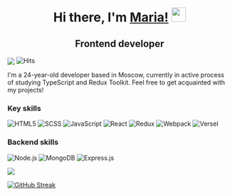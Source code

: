 <h1 align="center">Hi there, I'm <a href="https://daniilshat.ru/" target="_blank">Maria!</a> 
<img src="https://github.com/blackcater/blackcater/raw/main/images/Hi.gif" height="32"/></h1>
<h2 align="center">Frontend developer</h2>
<img align="center" src="https://readme-typing-svg.herokuapp.com?color=%2336BCF7&lines=Hello+World!" />
<img src="https://hitcounter.pythonanywhere.com/count/tag.svg" alt="Hits">

<p>I'm a 24-year-old developer based in Moscow, currently in active process of studying TypeScript and Redux Toolkit. Feel free to get acquainted with my projects!</p>

<h3>Key skills</h3>
<p>
    <img src="https://img.shields.io/badge/html5-%23E34F26.svg?style=for-the-badge&logo=html5&logoColor=white" alt="HTML5">
    <img src="https://img.shields.io/badge/SASS-hotpink.svg?style=for-the-badge&logo=SASS&logoColor=white" alt="SCSS">
    <img src="https://img.shields.io/badge/javascript-%23323330.svg?style=for-the-badge&logo=javascript&logoColor=%23F7DF1E" alt="JavaScript">
    <img src="https://img.shields.io/badge/react-%2320232a.svg?style=for-the-badge&logo=react&logoColor=%2361DAFB" alt="React">
    <img src="https://img.shields.io/badge/redux-%23593d88.svg?style=for-the-badge&logo=redux&logoColor=white" alt="Redux">
    <img src="https://img.shields.io/badge/webpack-%238DD6F9.svg?style=for-the-badge&logo=webpack&logoColor=black" alt="Webpack">
    <img src="https://img.shields.io/badge/vercel-%23000000.svg?style=for-the-badge&logo=vercel&logoColor=white" alt="Versel">
</p>

<h3>Backend skills</h3>
<p>
    <img src="https://img.shields.io/badge/node.js-6DA55F?style=for-the-badge&logo=node.js&logoColor=white" alt="Node.js">
     <img src="https://img.shields.io/badge/MongoDB-%234ea94b.svg?style=for-the-badge&logo=mongodb&logoColor=white" alt="MongoDB">
    <img src="https://img.shields.io/badge/express.js-%23404d59.svg?style=for-the-badge&logo=express&logoColor=%2361DAFB" alt="Express.js">
</p>

<img align="center" src="https://github-readme-stats-mariias-projects-0766a561.vercel.app/api?username=Plugopanka&hide=issues,contribs&theme=one_dark_pro">

[![GitHub Streak](https://streak-stats.demolab.com/?user=Plugopanka&theme=one_dark_pro)](https://git.io/streak-stats)
